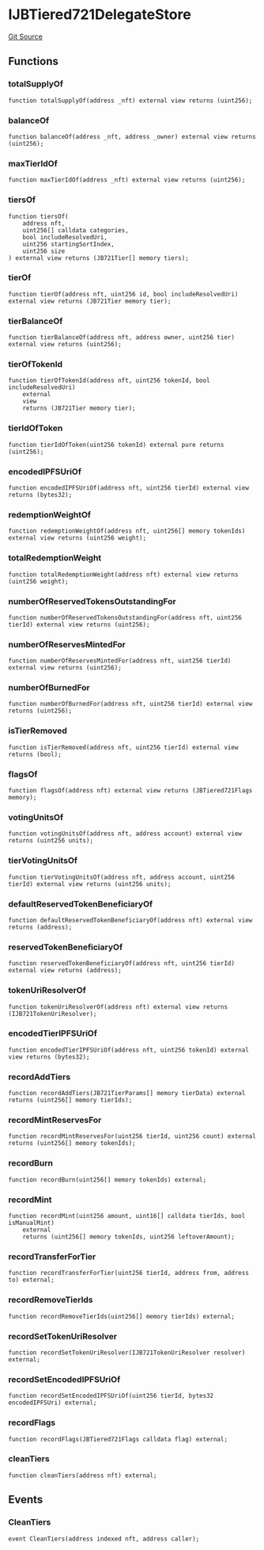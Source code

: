 # IJBTiered721DelegateStore

[Git Source](https://github.com/jbx-protocol/juice-721-delegate/blob/6897119af158934bfd920f0f9a55758085111dd3/contracts/interfaces/IJBTiered721DelegateStore.sol)

## Functions

### totalSupplyOf

```solidity
function totalSupplyOf(address _nft) external view returns (uint256);
```

### balanceOf

```solidity
function balanceOf(address _nft, address _owner) external view returns (uint256);
```

### maxTierIdOf

```solidity
function maxTierIdOf(address _nft) external view returns (uint256);
```

### tiersOf

```solidity
function tiersOf(
    address nft,
    uint256[] calldata categories,
    bool includeResolvedUri,
    uint256 startingSortIndex,
    uint256 size
) external view returns (JB721Tier[] memory tiers);
```

### tierOf

```solidity
function tierOf(address nft, uint256 id, bool includeResolvedUri) external view returns (JB721Tier memory tier);
```

### tierBalanceOf

```solidity
function tierBalanceOf(address nft, address owner, uint256 tier) external view returns (uint256);
```

### tierOfTokenId

```solidity
function tierOfTokenId(address nft, uint256 tokenId, bool includeResolvedUri)
    external
    view
    returns (JB721Tier memory tier);
```

### tierIdOfToken

```solidity
function tierIdOfToken(uint256 tokenId) external pure returns (uint256);
```

### encodedIPFSUriOf

```solidity
function encodedIPFSUriOf(address nft, uint256 tierId) external view returns (bytes32);
```

### redemptionWeightOf

```solidity
function redemptionWeightOf(address nft, uint256[] memory tokenIds) external view returns (uint256 weight);
```

### totalRedemptionWeight

```solidity
function totalRedemptionWeight(address nft) external view returns (uint256 weight);
```

### numberOfReservedTokensOutstandingFor

```solidity
function numberOfReservedTokensOutstandingFor(address nft, uint256 tierId) external view returns (uint256);
```

### numberOfReservesMintedFor

```solidity
function numberOfReservesMintedFor(address nft, uint256 tierId) external view returns (uint256);
```

### numberOfBurnedFor

```solidity
function numberOfBurnedFor(address nft, uint256 tierId) external view returns (uint256);
```

### isTierRemoved

```solidity
function isTierRemoved(address nft, uint256 tierId) external view returns (bool);
```

### flagsOf

```solidity
function flagsOf(address nft) external view returns (JBTiered721Flags memory);
```

### votingUnitsOf

```solidity
function votingUnitsOf(address nft, address account) external view returns (uint256 units);
```

### tierVotingUnitsOf

```solidity
function tierVotingUnitsOf(address nft, address account, uint256 tierId) external view returns (uint256 units);
```

### defaultReservedTokenBeneficiaryOf

```solidity
function defaultReservedTokenBeneficiaryOf(address nft) external view returns (address);
```

### reservedTokenBeneficiaryOf

```solidity
function reservedTokenBeneficiaryOf(address nft, uint256 tierId) external view returns (address);
```

### tokenUriResolverOf

```solidity
function tokenUriResolverOf(address nft) external view returns (IJB721TokenUriResolver);
```

### encodedTierIPFSUriOf

```solidity
function encodedTierIPFSUriOf(address nft, uint256 tokenId) external view returns (bytes32);
```

### recordAddTiers

```solidity
function recordAddTiers(JB721TierParams[] memory tierData) external returns (uint256[] memory tierIds);
```

### recordMintReservesFor

```solidity
function recordMintReservesFor(uint256 tierId, uint256 count) external returns (uint256[] memory tokenIds);
```

### recordBurn

```solidity
function recordBurn(uint256[] memory tokenIds) external;
```

### recordMint

```solidity
function recordMint(uint256 amount, uint16[] calldata tierIds, bool isManualMint)
    external
    returns (uint256[] memory tokenIds, uint256 leftoverAmount);
```

### recordTransferForTier

```solidity
function recordTransferForTier(uint256 tierId, address from, address to) external;
```

### recordRemoveTierIds

```solidity
function recordRemoveTierIds(uint256[] memory tierIds) external;
```

### recordSetTokenUriResolver

```solidity
function recordSetTokenUriResolver(IJB721TokenUriResolver resolver) external;
```

### recordSetEncodedIPFSUriOf

```solidity
function recordSetEncodedIPFSUriOf(uint256 tierId, bytes32 encodedIPFSUri) external;
```

### recordFlags

```solidity
function recordFlags(JBTiered721Flags calldata flag) external;
```

### cleanTiers

```solidity
function cleanTiers(address nft) external;
```

## Events

### CleanTiers

```solidity
event CleanTiers(address indexed nft, address caller);
```
